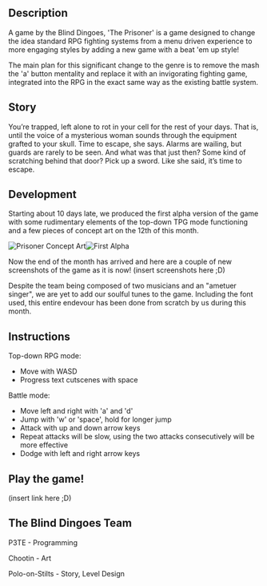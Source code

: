 ## Description
A game by the Blind Dingoes, 'The Prisoner' is a game designed to change the idea standard RPG fighting systems
from a menu driven experience to more engaging styles by adding a new game with a beat 'em up style!

The main plan for this significant change to the genre is to remove the mash the 'a' button mentality and replace
it with an invigorating fighting game, integrated into the RPG in the exact same way as the existing battle system.

## Story
You’re trapped, left alone to rot in your cell for the rest of your days. That is, until the voice of a mysterious woman sounds through the equipment grafted to your skull. Time to escape, she says. Alarms are wailing, but guards are rarely to be seen. And what was that just then? Some kind of scratching behind that door? Pick up a sword. Like she said, it’s time to escape.

## Development
Starting about 10 days late, we produced the first alpha version of the game with some rudimentary elements of the top-down TPG mode functioning and a few pieces of concept art on the 12th of this month.

![Prisoner Concept Art](https://dl.dropboxusercontent.com/s/1rk4hagb6kaof9b/concept_art.jpg?dl=1&token_hash=AAF_lZEvSXKRjAwtc-LDRFfJ5W_FOZnKR7J3WPS61NbSVQ)![First Alpha](https://dl.dropboxusercontent.com/s/rl0ov42hgisix2o/12_11-small.jpg?dl=1&token_hash=AAG5jc-PE5OIIyd8jGrFci1D2pluBhuTWQ3rL3NxTG06XQ)

Now the end of the month has arrived and here are a couple of new screenshots of the game as it is now!
(insert screenshots here ;D)

Despite the team being composed of two musicians and an "ametuer singer", we are yet to add our soulful tunes to the game. Including the font used, this entire endevour has been done from scratch by us during this month.

## Instructions
Top-down RPG mode:
* Move with WASD
* Progress text cutscenes with space

Battle mode:
* Move left and right with 'a' and 'd'
* Jump with 'w' or 'space', hold for longer jump
* Attack with up and down arrow keys
* Repeat attacks will be slow, using the two attacks consecutively will be more effective
* Dodge with left and right arrow keys


## Play the game!
(insert link here ;D)

## The Blind Dingoes Team
P3TE - Programming

Chootin - Art

Polo-on-Stilts - Story, Level Design
